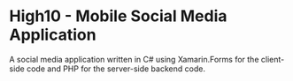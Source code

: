 # High10 - Mobile Social Media Application

A social media application written in C# using Xamarin.Forms for the client-side code and PHP for the server-side backend code.
